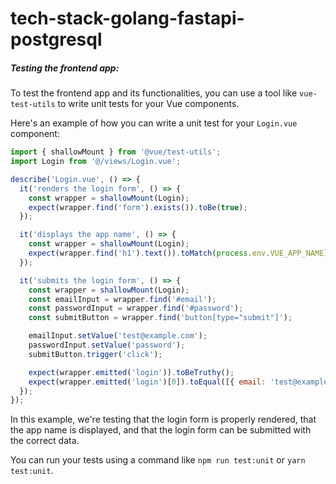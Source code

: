 # tech-stack-golang-fastapi-postgresql

##### Testing the frontend app:

To test the frontend app and its functionalities, you can use a tool like `vue-test-utils` to write unit tests for your Vue components. 

Here's an example of how you can write a unit test for your `Login.vue` component:

```javascript
import { shallowMount } from '@vue/test-utils';
import Login from '@/views/Login.vue';

describe('Login.vue', () => {
  it('renders the login form', () => {
    const wrapper = shallowMount(Login);
    expect(wrapper.find('form').exists()).toBe(true);
  });

  it('displays the app name', () => {
    const wrapper = shallowMount(Login);
    expect(wrapper.find('h1').text()).toMatch(process.env.VUE_APP_NAME);
  });

  it('submits the login form', () => {
    const wrapper = shallowMount(Login);
    const emailInput = wrapper.find('#email');
    const passwordInput = wrapper.find('#password');
    const submitButton = wrapper.find('button[type="submit"]');

    emailInput.setValue('test@example.com');
    passwordInput.setValue('password');
    submitButton.trigger('click');

    expect(wrapper.emitted('login')).toBeTruthy();
    expect(wrapper.emitted('login')[0]).toEqual([{ email: 'test@example.com', password: 'password' }]);
  });
});
```

In this example, we're testing that the login form is properly rendered, that the app name is displayed, and that the login form can be submitted with the correct data. 

You can run your tests using a command like `npm run test:unit` or `yarn test:unit`. 